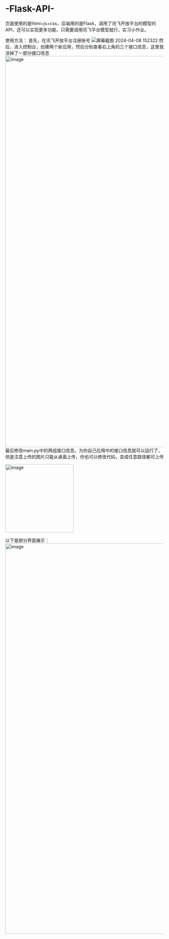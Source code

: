 # -Flask-API-
页面使用的是html+js+css，后端用的是Flask，调用了讯飞开放平台的模型的API，还可以实现更多功能，只需要调用讯飞平台模型就行，实习小作业。

使用方法：
首先，在讯飞开放平台注册账号
![屏幕截图 2024-04-08 152322](https://github.com/cuimengke/-Flask-API-/assets/137397371/be9c2f2a-4ce2-4f6f-b748-19adca8d2189)
然后，进入控制台，创建两个新应用，然后分别查看右上角的三个接口信息，这里我涂掉了一部分接口信息
<img width="1241" alt="image" src="https://github.com/cuimengke/-Flask-API-/assets/137397371/26d9e777-d477-4ab0-9634-de33facb473f">
最后修改main.py中的两组接口信息，为你自己应用中的接口信息就可以运行了，但是注意上传的图片只能从桌面上传，你也可以修改代码，变成任意路径都可上传

<img width="217" alt="image" src="https://github.com/cuimengke/-Flask-API-/assets/137397371/9c844e8b-12b4-4b95-a35b-90e4d98f68b6">

以下是部分界面展示：
<img width="1239" alt="image" src="https://github.com/cuimengke/-Flask-API-/assets/137397371/7518c016-f230-4f6d-aa9e-ba7544a0631e">


